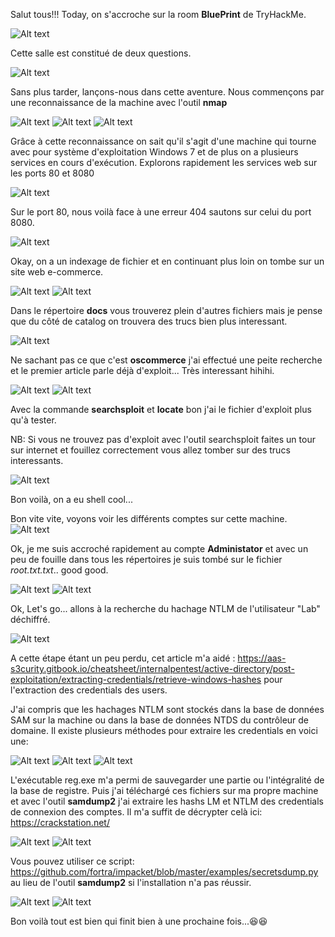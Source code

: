 Salut tous!!!
Today, on s'accroche sur la room **BluePrint** de TryHackMe.

![Alt text](image/blueprint0.png)

Cette salle est constitué de deux questions.

![Alt text](image/blueprint1.png)

Sans plus tarder, lançons-nous dans cette aventure. Nous commençons par une reconnaissance de la machine avec l'outil **nmap**

![Alt text](image/blueprint2.png)
![Alt text](image/blueprint3.png)
![Alt text](image/blueprint4.png)

Grâce à cette reconnaissance on sait qu'il s'agit d'une machine qui tourne avec pour système d'exploitation Windows 7 et de plus on a plusieurs services en cours d'exécution. Explorons rapidement les services web sur les ports 80 et 8080

![Alt text](image/blueprint5.png)

Sur le port 80, nous voilà face à une erreur 404 sautons sur celui du port 8080.

![Alt text](image/blueprint6.png)

Okay, on a un indexage de fichier et en continuant plus loin on tombe sur un site web e-commerce.

![Alt text](image/blueprint7.png)
![Alt text](image/blueprint8.png)

Dans le répertoire **docs** vous trouverez plein d'autres fichiers mais je pense que du côté de catalog on trouvera des trucs bien plus interessant.

![Alt text](image/blueprint9.png)

Ne sachant pas ce que c'est **oscommerce** j'ai effectué une peite recherche et le premier article parle déjà d'exploit... Très interessant hihihi.

![Alt text](image/blueprint10.png)
![Alt text](image/blueprint11.png)

Avec la commande **searchsploit** et **locate** bon j'ai le fichier d'exploit plus qu'à tester.

NB: Si vous ne trouvez pas d'exploit avec l'outil searchsploit faites un tour sur internet et fouillez correctement vous allez tomber sur des trucs interessants.

![Alt text](image/blueprint12.png)

Bon voilà, on a eu shell cool...

Bon vite vite, voyons voir les différents comptes sur cette machine.
![Alt text](image/blueprint13.png)

Ok, je me suis accroché rapidement au compte **Administator** et avec un peu de fouille dans tous les répertoires je suis tombé sur le fichier *root.txt.txt*.. good good.

![Alt text](image/blueprint14.png)
![Alt text](image/blueprint15.png)

Ok, Let's go... allons à la recherche du hachage NTLM de l'utilisateur "Lab" déchiffré.

![Alt text](image/blueprint16.png)

A cette étape étant un peu perdu, cet article m'a aidé : https://aas-s3curity.gitbook.io/cheatsheet/internalpentest/active-directory/post-exploitation/extracting-credentials/retrieve-windows-hashes pour l'extraction des credentials des users.

J'ai compris que les hachages NTLM sont stockés dans la base de données SAM sur la machine ou dans la base de données NTDS du contrôleur de domaine. Il existe plusieurs méthodes pour extraire les credentials en voici une:

![Alt text](image/blueprint17.png)
![Alt text](image/blueprint18.png)
![Alt text](image/blueprint19.png)

L'exécutable reg.exe m'a permi de sauvegarder une partie ou l'intégralité de la base de registre. Puis j'ai téléchargé ces fichiers sur ma propre machine et avec l'outil **samdump2** j'ai extraire les hashs LM et NTLM des credentials de connexion des comptes. Il m'a suffit de décrypter celà ici: https://crackstation.net/

![Alt text](image/blueprint20.png)
![Alt text](image/blueprint21.png)

Vous pouvez utiliser ce script: https://github.com/fortra/impacket/blob/master/examples/secretsdump.py au lieu de l'outil **samdump2** si l'installation n'a pas réussir.

![Alt text](image/blueprint22.png)
![Alt text](image/blueprint23.png)

Bon voilà tout est bien qui finit bien à une prochaine fois...😆😆
